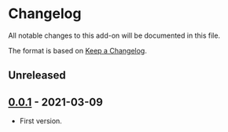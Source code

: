 # Changelog
All notable changes to this add-on will be documented in this file.

The format is based on [Keep a Changelog](https://keepachangelog.com/en/1.0.0/).

## Unreleased


## [0.0.1] - 2021-03-09

- First version.

[0.0.1]: https://github.com/zaproxy/zap-extensions/releases/reports-v0.0.1
